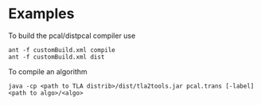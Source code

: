 # Examples

To build the pcal/distpcal compiler use

```
ant -f customBuild.xml compile
ant -f customBuild.xml dist
```

To compile an algorithm

```
java -cp <path to TLA distrib>/dist/tla2tools.jar pcal.trans [-label] <path to algo>/<algo>
```

